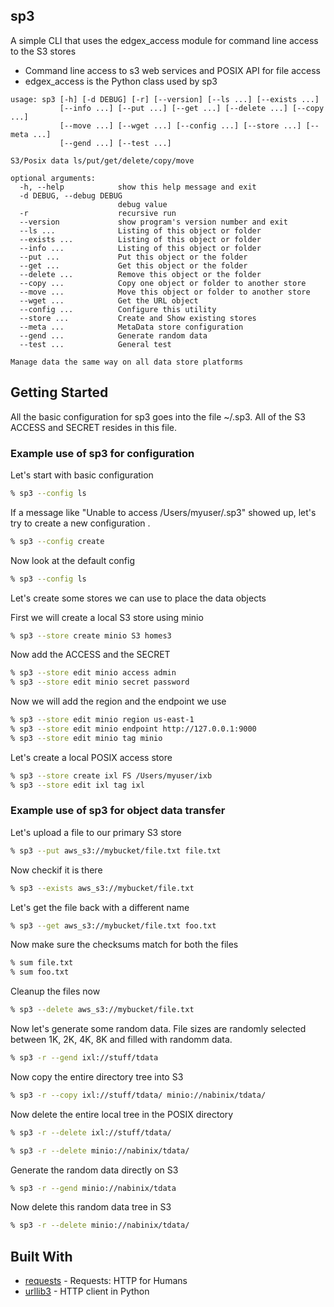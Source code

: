 ## sp3

A simple CLI that uses the edgex_access module for command line access to the S3 stores

- Command line access to s3 web services and POSIX API for file access
- edgex_access is the Python class used by sp3


```
usage: sp3 [-h] [-d DEBUG] [-r] [--version] [--ls ...] [--exists ...]
           [--info ...] [--put ...] [--get ...] [--delete ...] [--copy ...]
           [--move ...] [--wget ...] [--config ...] [--store ...] [--meta ...]
           [--gend ...] [--test ...]

S3/Posix data ls/put/get/delete/copy/move

optional arguments:
  -h, --help            show this help message and exit
  -d DEBUG, --debug DEBUG
                        debug value
  -r                    recursive run
  --version             show program's version number and exit
  --ls ...              Listing of this object or folder
  --exists ...          Listing of this object or folder
  --info ...            Listing of this object or folder
  --put ...             Put this object or the folder
  --get ...             Get this object or the folder
  --delete ...          Remove this object or the folder
  --copy ...            Copy one object or folder to another store
  --move ...            Move this object or folder to another store
  --wget ...            Get the URL object
  --config ...          Configure this utility
  --store ...           Create and Show existing stores
  --meta ...            MetaData store configuration
  --gend ...            Generate random data
  --test ...            General test

Manage data the same way on all data store platforms

```



## Getting Started

All the basic configuration for sp3 goes into the file ~/.sp3. All of the 
S3 ACCESS and SECRET resides in this file.

### Example use of sp3 for configuration

Let's start with basic configuration 

```bash
% sp3 --config ls
```

If a message like "Unable to access /Users/myuser/.sp3"  showed up, let's try to create a 
new configuration . 

```bash
% sp3 --config create
```

Now look at the default config

```bash
% sp3 --config ls
```

Let's create some stores we can use to place the data objects

First we will create a local S3 store using minio

```bash
% sp3 --store create minio S3 homes3
```

Now add the ACCESS and the SECRET

```bash
% sp3 --store edit minio access admin
% sp3 --store edit minio secret password
```

Now we will add the region and the endpoint we use 

```bash
% sp3 --store edit minio region us-east-1
% sp3 --store edit minio endpoint http://127.0.0.1:9000
% sp3 --store edit minio tag minio
```

Let's create a local POSIX access store

```bash
% sp3 --store create ixl FS /Users/myuser/ixb
% sp3 --store edit ixl tag ixl
````

### Example use of sp3 for object data transfer

Let's upload a file to our primary S3 store

```bash
% sp3 --put aws_s3://mybucket/file.txt file.txt
```

Now checkif it is there 

```bash
% sp3 --exists aws_s3://mybucket/file.txt
```

Let's get the file back with a different name

```bash
% sp3 --get aws_s3://mybucket/file.txt foo.txt
```

Now make sure the checksums match for both the files

```bash
% sum file.txt
% sum foo.txt
```

Cleanup the files now

```bash
% sp3 --delete aws_s3://mybucket/file.txt
```

Now let's generate some random data. File sizes are randomly selected between
1K, 2K, 4K, 8K  and filled with randomm data. 

```bash
% sp3 -r --gend ixl://stuff/tdata
```

Now copy the entire directory tree into S3 

```bash
% sp3 -r --copy ixl://stuff/tdata/ minio://nabinix/tdata/
```

Now delete the entire local tree in the POSIX directory

```bash
% sp3 -r --delete ixl://stuff/tdata/
```


```bash
% sp3 -r --delete minio://nabinix/tdata/
```

Generate the random data directly on S3

```bash
% sp3 -r --gend minio://nabinix/tdata
```

Now delete this random data tree in S3 

```bash
% sp3 -r --delete minio://nabinix/tdata/
```

## Built With

* [requests](https://github.com/requests/requests) - Requests: HTTP for Humans
* [urllib3](https://github.com/shazow/urllib3) - HTTP client in Python

